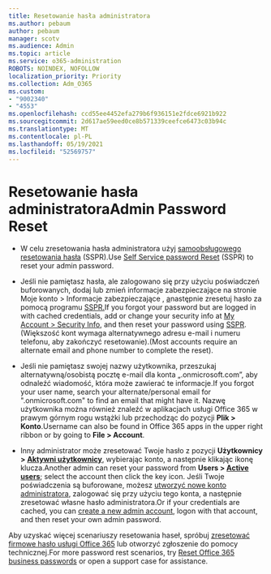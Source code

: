 ```yaml
---
title: Resetowanie hasła administratora
ms.author: pebaum
author: pebaum
manager: scotv
ms.audience: Admin
ms.topic: article
ms.service: o365-administration
ROBOTS: NOINDEX, NOFOLLOW
localization_priority: Priority
ms.collection: Adm_O365
ms.custom:
- "9002340"
- "4553"
ms.openlocfilehash: ccd55ee4452efa279b6f936151e2fdce6921b922
ms.sourcegitcommit: 2d617ae59eed0ce8b571339ceefce6473c03b94c
ms.translationtype: MT
ms.contentlocale: pl-PL
ms.lasthandoff: 05/19/2021
ms.locfileid: "52569757"
---
```

# <a name="admin-password-reset"></a><span data-ttu-id="a9dbd-102">Resetowanie hasła administratora</span><span class="sxs-lookup"><span data-stu-id="a9dbd-102">Admin Password Reset</span></span>

- <span data-ttu-id="a9dbd-103">W celu zresetowania hasła administratora użyj [samoobsługowego resetowania hasła](https://passwordreset.microsoftonline.com/) (SSPR).</span><span class="sxs-lookup"><span data-stu-id="a9dbd-103">Use [Self Service password Reset](https://passwordreset.microsoftonline.com/) (SSPR) to reset your admin password.</span></span>

- <span data-ttu-id="a9dbd-104">Jeśli nie pamiętasz hasła, ale zalogowano się przy użyciu poświadczeń buforowanych, dodaj lub zmień informacje zabezpieczające na stronie Moje konto > Informacje zabezpieczające , [a](https://mysignins.microsoft.com/security-info)następnie zresetuj hasło za pomocą programu [SSPR.](https://passwordreset.microsoftonline.com/)</span><span class="sxs-lookup"><span data-stu-id="a9dbd-104">If you forgot your password but are logged in with cached credentials, add or change your security info at [My Account > Security Info](https://mysignins.microsoft.com/security-info), and then reset your password using [SSPR](https://passwordreset.microsoftonline.com/).</span></span> <span data-ttu-id="a9dbd-105">(Większość kont wymaga alternatywnego adresu e-mail i numeru telefonu, aby zakończyć resetowanie).</span><span class="sxs-lookup"><span data-stu-id="a9dbd-105">(Most accounts require an alternate email and phone number to complete the reset).</span></span>

- <span data-ttu-id="a9dbd-106">Jeśli nie pamiętasz swojej nazwy użytkownika, przeszukaj alternatywną/osobistą pocztę e-mail dla konta „.onmicrosoft.com”, aby odnaleźć wiadomość, która może zawierać te informacje.</span><span class="sxs-lookup"><span data-stu-id="a9dbd-106">If you forgot your user name, search your alternate/personal email for ".onmicrosoft.com" to find an email that might have it.</span></span>  <span data-ttu-id="a9dbd-107">Nazwę użytkownika można również znaleźć w aplikacjach usługi Office 365 w prawym górnym rogu wstążki lub przechodząc do pozycji **Plik > Konto**.</span><span class="sxs-lookup"><span data-stu-id="a9dbd-107">Username can also be found in Office 365 apps in the upper right ribbon or by going to **File > Account**.</span></span>

- <span data-ttu-id="a9dbd-108">Inny administrator może zresetować Twoje hasło z pozycji **Użytkownicy > [Aktywni użytkownicy](https://portal.office.com/adminportal/home#/users)**, wybierając konto, a następnie klikając ikonę klucza.</span><span class="sxs-lookup"><span data-stu-id="a9dbd-108">Another admin can reset your password from **Users > [Active users](https://portal.office.com/adminportal/home#/users)**; select the account then click the key icon.</span></span>  <span data-ttu-id="a9dbd-109">Jeśli Twoje poświadczenia są buforowane, możesz [utworzyć nowe konto administratora](https://portal.office.com/adminportal/home#/users), zalogować się przy użyciu tego konta, a następnie zresetować własne hasło administratora.</span><span class="sxs-lookup"><span data-stu-id="a9dbd-109">Or if your credentials are cached, you can [create a new admin account](https://portal.office.com/adminportal/home#/users), logon with that account, and then reset your own admin password.</span></span>

<span data-ttu-id="a9dbd-110">Aby uzyskać więcej scenariuszy resetowania haseł, spróbuj [zresetować firmowe hasło usługi Office 365](/microsoft-365/admin/add-users/reset-passwords) lub otworzyć zgłoszenie do pomocy technicznej.</span><span class="sxs-lookup"><span data-stu-id="a9dbd-110">For more password rest scenarios, try [Reset Office 365 business passwords](/microsoft-365/admin/add-users/reset-passwords) or open a support case for assistance.</span></span>

